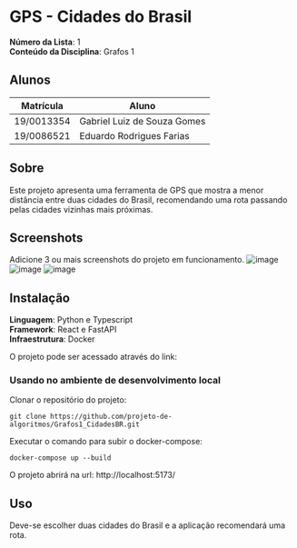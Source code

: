 # GPS - Cidades do Brasil

**Número da Lista**: 1<br>
**Conteúdo da Disciplina**: Grafos 1<br>

## Alunos

| Matrícula  | Aluno                       |
| ---------- | --------------------------- |
| 19/0013354 | Gabriel Luiz de Souza Gomes |
| 19/0086521 | Eduardo Rodrigues Farias    |

## Sobre

Este projeto apresenta uma ferramenta de GPS que mostra a menor distância entre duas cidades do Brasil, recomendando uma rota passando pelas cidades vizinhas mais próximas.

## Screenshots

Adicione 3 ou mais screenshots do projeto em funcionamento.
![image](https://github.com/projeto-de-algoritmos/Grafos1_CidadesBR/assets/78509975/86213321-4d57-4e4a-aae4-f3f6eabde637)
![image](https://github.com/projeto-de-algoritmos/Grafos1_CidadesBR/assets/78509975/c56cc274-0006-4809-9933-e3bc6301b93a)
![image](https://github.com/projeto-de-algoritmos/Grafos1_CidadesBR/assets/78509975/a8d5902b-88ea-44c1-9e08-cdab55b34bd1)

## Instalação

**Linguagem**: Python e Typescript<br>
**Framework**: React e FastAPI<br>
**Infraestrutura**: Docker<br>

O projeto pode ser acessado através do link:

### Usando no ambiente de desenvolvimento local

Clonar o repositório do projeto:

```
git clone https://github.com/projeto-de-algoritmos/Grafos1_CidadesBR.git

```

Executar o comando para subir o docker-compose:

```
docker-compose up --build
```

O projeto abrirá na url:
http://localhost:5173/

## Uso

Deve-se escolher duas cidades do Brasil e a aplicação recomendará uma rota.
